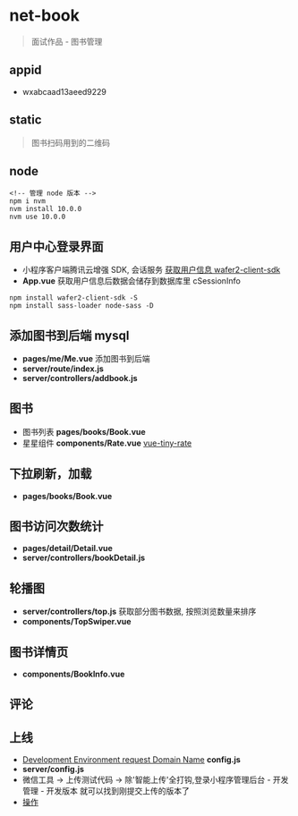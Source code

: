 # net-book

> 面试作品 - 图书管理

## appid

* wxabcaad13aeed9229

## static

> 图书扫码用到的二维码

## node

```console
<!-- 管理 node 版本 -->
npm i nvm
nvm install 10.0.0
nvm use 10.0.0
```

## 用户中心登录界面

* 小程序客户端腾讯云增强 SDK, 会话服务 [获取用户信息 wafer2-client-sdk](https://github.com/tencentyun/wafer-client-sdk/)
* **App.vue** 获取用户信息后数据会储存到数据库里 cSessionInfo

```console
npm install wafer2-client-sdk -S
npm install sass-loader node-sass -D
```

## 添加图书到后端 mysql

* **pages/me/Me.vue** 添加图书到后端
* **server/route/index.js**
* **server/controllers/addbook.js**

## 图书

* 图书列表 **pages/books/Book.vue**
* 星星组件 **components/Rate.vue** [vue-tiny-rate](https://github.com/shengxinjing/vue-tiny-rate)

## 下拉刷新，加载

* **pages/books/Book.vue**

## 图书访问次数统计

* **pages/detail/Detail.vue**
* **server/controllers/bookDetail.js**

## 轮播图

* **server/controllers/top.js** 获取部分图书数据, 按照浏览数量来排序
* **components/TopSwiper.vue**

## 图书详情页

* **components/BookInfo.vue**

## 评论

## 上线

* [Development Environment request Domain Name](https://qod21e5e.qcloud.la)
 **config.js**
* **server/config.js**
* 微信工具 -> 上传测试代码 -> 除'智能上传'全打钩,登录小程序管理后台 - 开发管理 - 开发版本 就可以找到刚提交上传的版本了
* [操作](https://console.cloud.tencent.com/lav2/dev)
